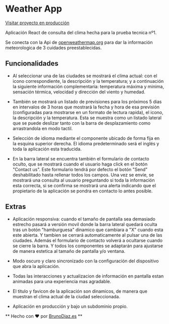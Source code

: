 # Weather App

[Visitar proyecto en producción](https://weatherapp.brunodiaz.es)

Aplicación React de consulta del clima hecha para la prueba tecnica nº1.

Se conecta con la Api de [openweathermap.org](https://openweathermap.or) para dar la información meteorologica de 3 cuidades preestablecidas.

## Funcionalidades

* Al seleccionar una de las ciudades se mostrará el clima actual: con el icono correspondiente, la descripción y la temperatura; y a continuación la siguiente información complementaria: temperatura máxima y minima, sensación térmica, velocidad y dirección del viento y humedad.

* También se mostrará un listado de previsiones para los próximos 5 dias en intervalos de 3 horas que mostrará la fecha y hora de esa previsión (configuradas para mostrarse en un formato de lectura rapida), el icono, la descripción y la temperatura. Esta se muestra como un listado lateral que se puede deslizar tanto con la barra de desplazamiento como arrastrandola en modo tactil.

* Selección de idioma mediante el componente ubicado de forma fija en la esquina superior derecha. El idioma predeterminado será el inglés y toda la aplicación esta traducida.

* En la barra lateral se encuentra también el formulario de contacto oculto, que se mostrará cuando el usuario haga click en el botón "Contact us".
Este formulario tendrá por defecto el botón "Send" deshabilitado hasta rellenar todos los campos.
Una vez se envíe, se mostrará una consulta al usuario preguntando si toda la información esta correcta, si se confirma se mostrará una alerta indicando que el propietario de la aplicación se pondra en contacto lo antes posible.

## Extras

* Aplicación responsiva: cuando el tamaño de pantalla sea demasiado estrecho pasará a versión movil donde la barra lateral quedará oculta tras un botón "hamburguesa" dinamico que cambiara a "X" cuando esta este abierta. Y tambien se cerrará automaticamente al pulsar una de las ciudades. Además el formulario de contacto volverá a ocultarse cuando se cierre la barra.
Y todos los componentes se adaptarán para ajustarse de manera estetica al tamaño de pantalla y/o ventana.

* Modo oscuro y claro sincronizado con la configuración del dispositivo que abra la aplicación.

* Todas las interacciones y actualizacion de información en pantalla estan animadas para una experiencia mas agradable.

* El titulo y favicon de la aplicación son dinamicos, de manera que muestran el clima actual de la ciudad seleccionada.

* Aplicación en producción y bajo un subdominio propio.

** Hecho con ♥ por [BrunoDiaz.es](https://www.brunodiaz.es) **




